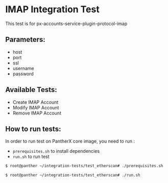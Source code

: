 # IMAP Integration Test 

This test is for px-accounts-service-plugin-protocol-imap

## Parameters:
- host
- port
- ssl
- username
- password

## Available Tests:
- Create IMAP Account
- Modify IMAP Account
- Remove IMAP Account

## How to run tests: 
In order to run test on PantherX core image, you need to run :
- `prerequisites.sh` to install dependencies
- `run.sh` to run test
```bash
$ root@panther ~/integration-tests/test_etherscan# ./prerequisites.sh
```
```bash
$ root@panther ~/integration-tests/test_etherscan# ./run.sh
```

